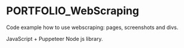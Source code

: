 # PORTFOLIO_WebScraping

Code example how to use webscraping: pages, screenshots and divs.

JavaScript + Puppeteer Node js library.
